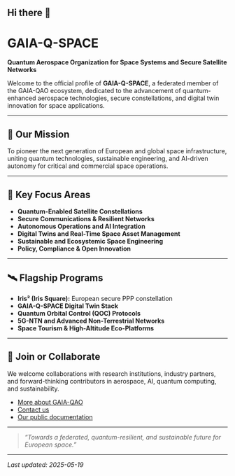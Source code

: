 ## Hi there 👋

# GAIA-Q-SPACE

**Quantum Aerospace Organization for Space Systems and Secure Satellite Networks**

Welcome to the official profile of **GAIA-Q-SPACE**, a federated member of the GAIA-QAO ecosystem, dedicated to the advancement of quantum-enhanced aerospace technologies, secure constellations, and digital twin innovation for space applications.

---

## 🌌 Our Mission

To pioneer the next generation of European and global space infrastructure, uniting quantum technologies, sustainable engineering, and AI-driven autonomy for critical and commercial space operations.

---

## 🚀 Key Focus Areas

- **Quantum-Enabled Satellite Constellations**  
- **Secure Communications & Resilient Networks**  
- **Autonomous Operations and AI Integration**  
- **Digital Twins and Real-Time Space Asset Management**  
- **Sustainable and Ecosystemic Space Engineering**  
- **Policy, Compliance & Open Innovation**

---

## 🛰️ Flagship Programs

- **Iris² (Iris Square):** European secure PPP constellation  
- **GAIA-Q-SPACE Digital Twin Stack**  
- **Quantum Orbital Control (QOC) Protocols**  
- **5G-NTN and Advanced Non-Terrestrial Networks**  
- **Space Tourism & High-Altitude Eco-Platforms**

---

## 👥 Join or Collaborate

We welcome collaborations with research institutions, industry partners, and forward-thinking contributors in aerospace, AI, quantum computing, and sustainability.

- [More about GAIA-QAO](https://github.com/gaia-qao)
- [Contact us](mailto:info@gaia.systems)
- [Our public documentation](https://github.com/Gaia-Q-Space/docs)

---

> *“Towards a federated, quantum-resilient, and sustainable future for European space.”*

---

_Last updated: 2025-05-19_

